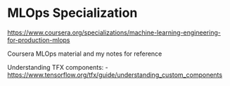 # MLOps  Specialization
https://www.coursera.org/specializations/machine-learning-engineering-for-production-mlops

Coursera MLOps material and my notes for reference



Understanding TFX components:
                    - https://www.tensorflow.org/tfx/guide/understanding_custom_components
